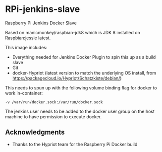 # RPi-jenkins-slave
Raspberry Pi Jenkins Docker Slave

Based on manicmonkey/raspbian-jdk8 which is JDK 8 installed on Raspbian:jessie latest.

This image includes:
* Everything needed for Jenkins Docker Plugin to spin this up as a build slave
* Git
* docker-Hypriot (latest version to match the underlying OS install, from https://packagecloud.io/Hypriot/Schatzkiste/debian/)

This needs to spun up with the following volume binding flag for docker to work in-container:

`-v /var/run/docker.sock:/var/run/docker.sock`

The jenkins user needs to be added to the docker user group on the host machine to have permission to execute docker.

## Acknowledgments
* Thanks to the Hypriot team for the Raspberry Pi Docker build
